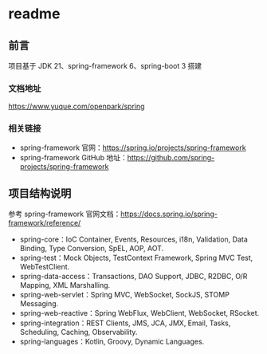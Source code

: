 # readme
## 前言
项目基于 JDK 21、spring-framework 6、spring-boot 3 搭建

### 文档地址

https://www.yuque.com/openpark/spring

### 相关链接
* spring-framework 官网：https://spring.io/projects/spring-framework
* spring-framework GitHub 地址：https://github.com/spring-projects/spring-framework

## 项目结构说明
参考 spring-framework 官网文档：https://docs.spring.io/spring-framework/reference/
* spring-core：IoC Container, Events, Resources, i18n, Validation, Data Binding, Type Conversion, SpEL, AOP, AOT.
* spring-test：Mock Objects, TestContext Framework, Spring MVC Test, WebTestClient.
* spring-data-access：Transactions, DAO Support, JDBC, R2DBC, O/R Mapping, XML Marshalling.
* spring-web-servlet：Spring MVC, WebSocket, SockJS, STOMP Messaging.
* spring-web-reactive：Spring WebFlux, WebClient, WebSocket, RSocket.
* spring-integration：REST Clients, JMS, JCA, JMX, Email, Tasks, Scheduling, Caching, Observability.
* spring-languages：Kotlin, Groovy, Dynamic Languages.